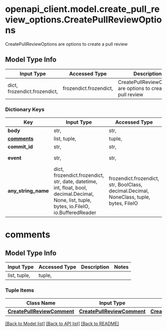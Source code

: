 # openapi_client.model.create_pull_review_options.CreatePullReviewOptions

CreatePullReviewOptions are options to create a pull review

## Model Type Info
Input Type | Accessed Type | Description | Notes
------------ | ------------- | ------------- | -------------
dict, frozendict.frozendict,  | frozendict.frozendict,  | CreatePullReviewOptions are options to create a pull review | 

### Dictionary Keys
Key | Input Type | Accessed Type | Description | Notes
------------ | ------------- | ------------- | ------------- | -------------
**body** | str,  | str,  |  | [optional] 
**[comments](#comments)** | list, tuple,  | tuple,  |  | [optional] 
**commit_id** | str,  | str,  |  | [optional] 
**event** | str,  | str,  | ReviewStateType review state type | [optional] 
**any_string_name** | dict, frozendict.frozendict, str, date, datetime, int, float, bool, decimal.Decimal, None, list, tuple, bytes, io.FileIO, io.BufferedReader | frozendict.frozendict, str, BoolClass, decimal.Decimal, NoneClass, tuple, bytes, FileIO | any string name can be used but the value must be the correct type | [optional]

# comments

## Model Type Info
Input Type | Accessed Type | Description | Notes
------------ | ------------- | ------------- | -------------
list, tuple,  | tuple,  |  | 

### Tuple Items
Class Name | Input Type | Accessed Type | Description | Notes
------------- | ------------- | ------------- | ------------- | -------------
[**CreatePullReviewComment**](CreatePullReviewComment.md) | [**CreatePullReviewComment**](CreatePullReviewComment.md) | [**CreatePullReviewComment**](CreatePullReviewComment.md) |  | 

[[Back to Model list]](../../README.md#documentation-for-models) [[Back to API list]](../../README.md#documentation-for-api-endpoints) [[Back to README]](../../README.md)

